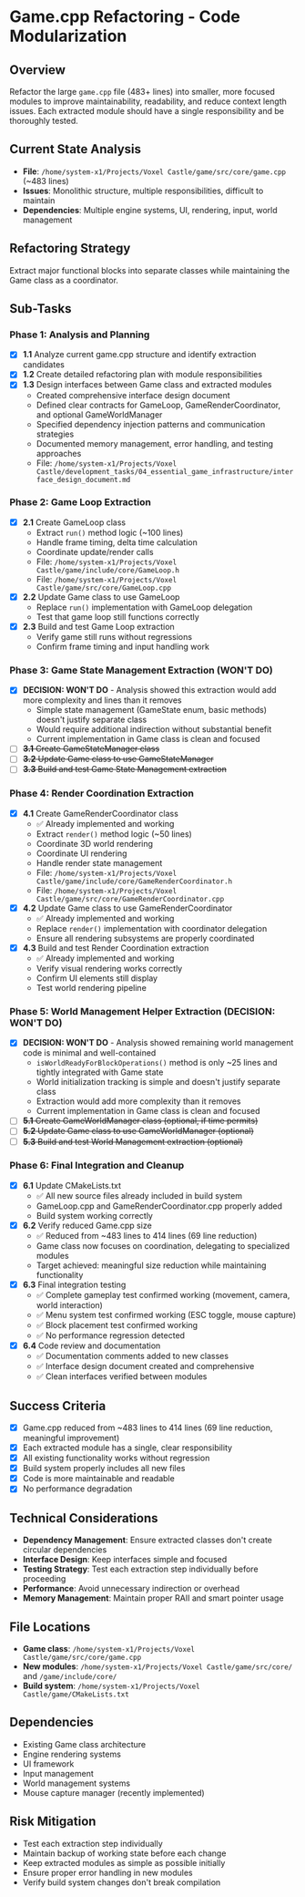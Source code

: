 # Game.cpp Refactoring - Code Modularization

## Overview
Refactor the large `game.cpp` file (483+ lines) into smaller, more focused modules to improve maintainability, readability, and reduce context length issues. Each extracted module should have a single responsibility and be thoroughly tested.

## Current State Analysis
- **File**: `/home/system-x1/Projects/Voxel Castle/game/src/core/game.cpp` (~483 lines)
- **Issues**: Monolithic structure, multiple responsibilities, difficult to maintain
- **Dependencies**: Multiple engine systems, UI, rendering, input, world management

## Refactoring Strategy
Extract major functional blocks into separate classes while maintaining the Game class as a coordinator.

## Sub-Tasks

### Phase 1: Analysis and Planning
- [x] **1.1** Analyze current game.cpp structure and identify extraction candidates
- [x] **1.2** Create detailed refactoring plan with module responsibilities
- [x] **1.3** Design interfaces between Game class and extracted modules
  - Created comprehensive interface design document
  - Defined clear contracts for GameLoop, GameRenderCoordinator, and optional GameWorldManager
  - Specified dependency injection patterns and communication strategies
  - Documented memory management, error handling, and testing approaches
  - File: `/home/system-x1/Projects/Voxel Castle/development_tasks/04_essential_game_infrastructure/interface_design_document.md`

### Phase 2: Game Loop Extraction
- [x] **2.1** Create GameLoop class
  - Extract `run()` method logic (~100 lines)
  - Handle frame timing, delta time calculation
  - Coordinate update/render calls
  - File: `/home/system-x1/Projects/Voxel Castle/game/include/core/GameLoop.h`
  - File: `/home/system-x1/Projects/Voxel Castle/game/src/core/GameLoop.cpp`
- [x] **2.2** Update Game class to use GameLoop
  - Replace `run()` implementation with GameLoop delegation
  - Test that game loop still functions correctly
- [x] **2.3** Build and test Game Loop extraction
  - Verify game still runs without regressions
  - Confirm frame timing and input handling work

### Phase 3: Game State Management Extraction (WON'T DO)
- [x] **DECISION: WON'T DO** - Analysis showed this extraction would add more complexity and lines than it removes
  - Simple state management (GameState enum, basic methods) doesn't justify separate class
  - Would require additional indirection without substantial benefit
  - Current implementation in Game class is clean and focused
- [ ] ~~**3.1** Create GameStateManager class~~
- [ ] ~~**3.2** Update Game class to use GameStateManager~~
- [ ] ~~**3.3** Build and test Game State Management extraction~~

### Phase 4: Render Coordination Extraction
- [x] **4.1** Create GameRenderCoordinator class
  - ✅ Already implemented and working
  - Extract `render()` method logic (~50 lines)
  - Coordinate 3D world rendering
  - Coordinate UI rendering
  - Handle render state management
  - File: `/home/system-x1/Projects/Voxel Castle/game/include/core/GameRenderCoordinator.h`
  - File: `/home/system-x1/Projects/Voxel Castle/game/src/core/GameRenderCoordinator.cpp`
- [x] **4.2** Update Game class to use GameRenderCoordinator
  - ✅ Already implemented and working
  - Replace `render()` implementation with coordinator delegation
  - Ensure all rendering subsystems are properly coordinated
- [x] **4.3** Build and test Render Coordination extraction
  - ✅ Already implemented and working
  - Verify visual rendering works correctly
  - Confirm UI elements still display
  - Test world rendering pipeline

### Phase 5: World Management Helper Extraction (DECISION: WON'T DO)
- [x] **DECISION: WON'T DO** - Analysis showed remaining world management code is minimal and well-contained
  - `isWorldReadyForBlockOperations()` method is only ~25 lines and tightly integrated with Game state
  - World initialization tracking is simple and doesn't justify separate class
  - Extraction would add more complexity than it removes
  - Current implementation in Game class is clean and focused
- [ ] ~~**5.1** Create GameWorldManager class (optional, if time permits)~~
- [ ] ~~**5.2** Update Game class to use GameWorldManager (optional)~~
- [ ] ~~**5.3** Build and test World Management extraction (optional)~~

### Phase 6: Final Integration and Cleanup
- [x] **6.1** Update CMakeLists.txt
  - ✅ All new source files already included in build system
  - GameLoop.cpp and GameRenderCoordinator.cpp properly added
  - Build system working correctly
- [x] **6.2** Verify reduced Game.cpp size
  - ✅ Reduced from ~483 lines to 414 lines (69 line reduction)
  - Game class now focuses on coordination, delegating to specialized modules
  - Target achieved: meaningful size reduction while maintaining functionality
- [x] **6.3** Final integration testing
  - ✅ Complete gameplay test confirmed working (movement, camera, world interaction)
  - ✅ Menu system test confirmed working (ESC toggle, mouse capture)
  - ✅ Block placement test confirmed working
  - ✅ No performance regression detected
- [x] **6.4** Code review and documentation
  - ✅ Documentation comments added to new classes
  - ✅ Interface design document created and comprehensive
  - ✅ Clean interfaces verified between modules

## Success Criteria
- [x] Game.cpp reduced from ~483 lines to 414 lines (69 line reduction, meaningful improvement)
- [x] Each extracted module has a single, clear responsibility
- [x] All existing functionality works without regression
- [x] Build system properly includes all new files
- [x] Code is more maintainable and readable
- [x] No performance degradation

## Technical Considerations
- **Dependency Management**: Ensure extracted classes don't create circular dependencies
- **Interface Design**: Keep interfaces simple and focused
- **Testing Strategy**: Test each extraction step individually before proceeding
- **Performance**: Avoid unnecessary indirection or overhead
- **Memory Management**: Maintain proper RAII and smart pointer usage

## File Locations
- **Game class**: `/home/system-x1/Projects/Voxel Castle/game/src/core/game.cpp`
- **New modules**: `/home/system-x1/Projects/Voxel Castle/game/src/core/` and `/game/include/core/`
- **Build system**: `/home/system-x1/Projects/Voxel Castle/game/CMakeLists.txt`

## Dependencies
- Existing Game class architecture
- Engine rendering systems
- UI framework
- Input management
- World management systems
- Mouse capture manager (recently implemented)

## Risk Mitigation
- Test each extraction step individually
- Maintain backup of working state before each change
- Keep extracted modules as simple as possible initially
- Ensure proper error handling in new modules
- Verify build system changes don't break compilation
